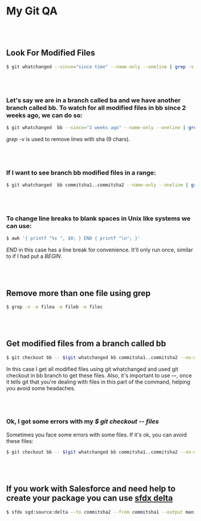 # My Git QA

<br><br>
## Look For Modified Files
```sh
$ git whatchanged --since="since time" --name-only --oneline | grep -v '^.\{9\}\s' | uniq
```

<br><br>
### Let's say we are in a branch called ba and we have another branch called bb. To watch for all modified files in bb since 2 weeks ago, we can do so:
```sh
$ git whatchanged  bb --since="2 weeks ago" --name-only --oneline | grep -v '^.\{9\}\s' | uniq
```

*grep -v* is used to remove lines with sha (9 chars).

<br><br>
### If I want to see branch bb modified files in a range:
```sh
$ git whatchanged  bb commitsha1..commitsha2 --name-only --oneline | grep -v '^.\{9\}\s' | uniq
```

<br><br>
### To change line breaks to blank spaces in Unix like systems we can use:
```sh
$ awk '{ printf "%s ", $0; } END { printf "\n"; }'
```

*END* in this case has a line break for convenience. It'll only run once, similar to if I had put a *BEGIN*.

<br><br>
## Remove more than one file using grep
```sh
$ grep -v -e filea -e fileb -e filec
```

<br><br>
## Get modified files from a branch called bb
```sh
$ git checkout bb -- $(git whatchanged bb commitsha1..commitsha2 --no-merges --author="snlucas" --committer="snlucas" --name-only --oneline | grep -v '^.\{9\}\s' | uniq | awk '{ printf "%s ", $0; } END { printf "\n"; }' | tr '\n' ' ')
```

In this case I get all modified files using git whatchanged and used git checkout in bb branch to get these files. Also, it's important to use **--**, once it tells git that you're dealing with files in this part of the command, helping you avoid some headaches.

<br><br>
### Ok, I got some errors with my *$ git checkout -- files*
Sometimes you face some errors with some files. If it's ok, you can avoid these files:
```sh
$ git checkout bb -- $(git whatchanged bb commitsha1..commitsha2 --no-merges --author="snlucas" --committer="snlucas" --name-only --oneline | grep -v '^.\{9\}\s' | uniq | grep -v -e errorfile1 -e errorfile2 -e errorfile3 | awk '{ printf "%s ", $0; } END { printf "\n"; }' | tr '\n' ' ')
```

<br><br>
## If you work with Salesforce and need help to create your package you can use <a href="https://github.com/scolladon/sfdx-git-delta" targe="_blank">sfdx delta</a>
```sh
$ sfdx sgd:source:delta --to commitsha2 --from commitsha1 --output manifest
```

<br><br>
